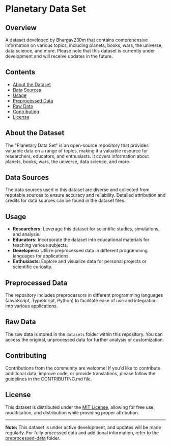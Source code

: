 # Planetary Data Set

## Overview
A dataset developed by Bhargav230m that contains comprehensive information on various topics, including planets, books, wars, the universe, data science, and more. Please note that this dataset is currently under development and will receive updates in the future.

## Contents
- [About the Dataset](#about-the-dataset)
- [Data Sources](#data-sources)
- [Usage](#usage)
- [Preprocessed Data](#preprocessed-data)
- [Raw Data](#raw-data)
- [Contributing](#contributing)
- [License](#license)

## About the Dataset
The "Planetary Data Set" is an open-source repository that provides valuable data on a range of topics, making it a valuable resource for researchers, educators, and enthusiasts. It covers information about planets, books, wars, the universe, data science, and more.

## Data Sources
The data sources used in this dataset are diverse and collected from reputable sources to ensure accuracy and reliability. Detailed attribution and credits for data sources can be found in the dataset files.

## Usage
- **Researchers:** Leverage this dataset for scientific studies, simulations, and analysis.
- **Educators:** Incorporate the dataset into educational materials for teaching various subjects.
- **Developers:** Utilize preprocessed data in different programming languages for applications.
- **Enthusiasts:** Explore and visualize data for personal projects or scientific curiosity.

## Preprocessed Data
The repository includes preprocessors in different programming languages (JavaScript, TypeScript, Python) to facilitate ease of use and integration into various applications.

## Raw Data
The raw data is stored in the `datasets` folder within this repository. You can access the original, unprocessed data for further analysis or customization.

## Contributing
Contributions from the community are welcome! If you'd like to contribute additional data, improve code, or provide translations, please follow the guidelines in the CONTRIBUTING.md file.

## License
This dataset is distributed under the [MIT License](LICENSE), allowing for free use, modification, and distribution while providing proper attribution.

---

**Note:** This dataset is under active development, and updates will be made regularly. For fully processed data and additional information, refer to the [preprocessed-data](PreProcessed_Data) folder.
